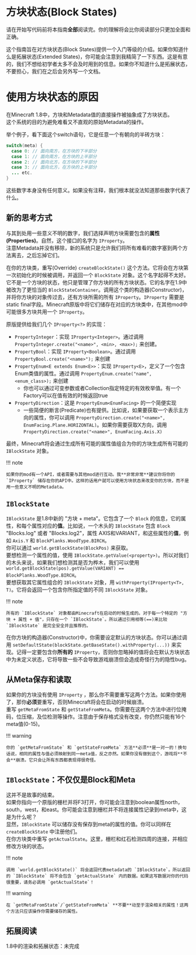 方块状态(Block States)
=====================

请在开始写代码前将本指南**全部**阅读完。你的理解将会比你阅读部分只更加全面和正确。

这个指南旨在对方块状态(Block States)提供一个入门等级的介绍。如果你知道什么是拓展状态(Extended States)，你可能会注意到我精简了一下东西。这是有意的，我们不想给初学者太多不会及时用到的信息。如果你不知道什么是拓展状态，不要担心，我们在之后会另外写一个文档。

使用方块状态的原因
================

在Minecraft 1.8中，方块和Metadata值的直接操作被抽象成了方块状态。  
这个系统的目的为避免难看又不直观的原始Metadata的操作。

举个例子，看下面这个switch语句，它是任意一个有朝向的半砖方块：

```java
switch(meta) {
  case 0: // 面向南方，在方块的下半部分
  case 1: // 面向南方，在方块的上半部分
  case 2: // 面向北方，在方块的下半部分
  case 3: // 面向北方，在方块的上半部分
  ... etc.
}
```

这些数字本身没有任何意义。如果没有注释，我们根本就没法知道那些数字代表了什么。

新的思考方式
-----------

与其到处用一些意义不明的数字，我们选择声明方块需要包含的**属性(Properties)**。自然，这个接口的名字为 `IProperty`。  
注意Metadata并没有移除，新的系统只是允许我们将所有难看的数字塞到两个方法离去，之后忘掉它们。

在你的方块类，重写(Override) `createBlockState()` 这个方法。它将会在方块第一次初始化的时候被调用，并返回一个 `BlockState` 对象。这个名字起得不太好。它不是一个方块的状态，他只是管理了你方块的所有方块状态。它的名字在1.9中被改为了更恰当的 `BlockStateContainer`。调用这个类的构造器(Constructor)，并将你方块的对象传过去，还有方块所需的所有 `IProperty`。`IProperty` 需要是 static final字段。Minecraft原版中将它们储存在对应的方块类中，在其他mod中可能很多方块共用一个 `IProperty`。

原版提供给我们几个 `IProperty<?>` 的实现：

- `PropertyInteger`：实现 `IProperty<Integer>`。通过调用 `PropertyInteger.create("<name>", <min>, <max>);` 来创建。
- `PropertyBool`：实现 `IProperty<Boolean>`。通过调用`PropertyBool.create("<name>");` 来创建
- `PropertyEnum<E extends Enum<E>>`：实现 `IProperty<E>`，定义了一个包含Enum类值的属性。通过调用 `PropertyEnum.create("name", <enum_class>);` 来创建
  - 你也可以通过可变参数或者Collection指定特定的有效枚举值。有一个Factory可以在值有效的时候返回true
- `PropertyDirection`：这是 `PropertyEnum<EnumFacing>` 的一个简便实现
  - 一些简便的断言(Predicate)也有提供。比如说，如果要获取一个表示主方向的属性，你可以调用 `PropertyDirection.create("<name>", EnumFacing.Plane.HORIZONTAL)`。如果你需要获取X方向，调用 `PropertyDirection.create("<name>", EnumFacing.Axis.X)`

最终，Minecraft将会通过生成所有可能的属性值组合为你的方块生成所有可能的 `IBlockState` 对象。

!!! note

	如果你的mod有一个API，或者需要与其他mod进行互动。我**非常非常**建议你将你的 `IProperty` 储存在你的API中。这样的话用户就可以使用方块状态来改变你的方块，而不是用一些意义不明的Metadata。

`IBlockState`
-------------

`IBlockState` 是1.8中新的 "方块 + meta"。它包含了一个 `Block` 的信息，它的属性，和每个属性对应的**值**。比如说，一个木头的 `IBlockState` 包含 `Block` "Blocks.log" 或者 "Blocks.log2"，属性 AXIS和VARIANT，和这些属性的**值**，例如 `Axis.Y` 和 `BlockPlanks.WoodType.BIRCH`。  
你可以通过 `world.getBlockState(BlockPos)` 来获取。  
要想检测一个属性的值，使用 `IBlockState.getValue(<property>)`。所以对我们的木头来说，如果我们想检测其是否为桦木，我们可以使用 `world.getBlockState(pos).getValue(VARIANT) == BlockPlanks.WoodType.BIRCH`。  
要想获取其它属性组合的 `IBlockState` 对象，用 `withProperty(IProperty<T>, T)`。它将会返回一个包含你所指定值的不同 `IBlockState` 对象。

!!! note

	所有的 `IBlockState` 对象都由Minecraft在启动的时候生成的。对于每一个特定的 "方块 + 属性 + 值"，只存在一个 `IBlockState`。所以通过引用相等(==)来比较 `IBlockState` 是完全安全并且推荐的。

在你方块的构造器(Constructor)中，你需要设定默认的方块状态。你可以通过调用 `setDefaultState(blockState.getBaseState().withProperty(...))` 来实现。记得一定要包含你**所有的** `IProperty`，否则你忽略掉的值将会在默认方块状态中为未定义状态，它将导致一些不会导致游戏崩溃但会造成奇怪行为的隐性bug。

从Meta保存和读取
---------------

如果你的方块没有使用 `IProperty` ，那么你不需要重写这两个方法。如果你使用了，那你**必须**要重写，否则Minecraft将会在启动的时候崩溃。  
重写 `getMetaFromState` 和 `getStateFromMeta`。你需要在这两个方法中进行位掩码，位压缩，及位检测等操作。注意由于保存格式没有改变，你仍然只能有16个meta值(0-15)。

!!! warning

	你的 `getMetaFromState` 和 `getStateFromMeta` 方法**必须**是一对一的！换句话说，相同的属性与值必须映射到同一meta值，反之亦然。如果你没有做到这个，游戏将**不会**崩溃。它只会让所有东西都表现得很奇怪。

`IBlockState`：不仅仅是Block和Meta
---------------------------------

这并不是故事的结束。  
如果你指向一个原版的栅栏并将F3打开，你可能会注意到boolean属性north，south，west，和east。你可能会注意到栅栏并不将连接属性记录到meta中，这是为什么呢？  
显然，`IBlockState` 可以储存没有保存到meta的属性的值。你可以同样在 `createBlockState` 中注册他们。  
在你方块类中重写 `getActualState`。这里，栅栏和红石检测四周的连接，并相应修改方块的状态。

!!! note

	调用 `world.getBlockState()` 将会返回代表metadata的 `IBlockState`。所以返回的 `IBlockState` 将不会包含 `getActualState` 内的数据。如果这写数据对你的代码很重要，请务必调用 `getActualState`！

!!! warning

	在 `getMetaFromState`/`getStateFromMeta` **不要**动至于渲染相关的属性！这两个方法只应该操作你需要储存的属性。

拓展阅读
-------

1.8中的渲染和拓展状态：未完成